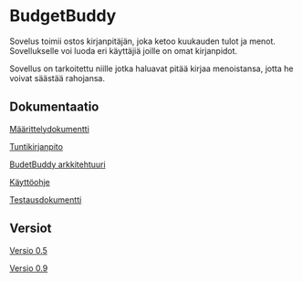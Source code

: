 # BudgetBuddy

Sovelus toimii ostos kirjanpitäjän, joka ketoo kuukauden tulot ja menot. Sovellukselle voi luoda eri käyttäjiä joille on omat kirjanpidot.

Sovellus on tarkoitettu niille jotka haluavat pitää kirjaa menoistansa, jotta he voivat säästää rahojansa.

## Dokumentaatio

[Määrittelydokumentti](https://github.com/MTajakka/ot-harjoitustyo/blob/master/dokumentointi/maarittelydokumentti.md)

[Tuntikirjanpito](https://github.com/MTajakka/ot-harjoitustyo/blob/master/dokumentointi/tuntikirjanpito.md)

[BudetBuddy arkkitehtuuri](https://github.com/MTajakka/ot-harjoitustyo/blob/master/dokumentointi/arkkitehtuuri.md)

[Käyttöohje](https://github.com/MTajakka/ot-harjoitustyo/blob/master/dokumentointi/kayttoohje.md)

[Testausdokumentti](https://github.com/MTajakka/ot-harjoitustyo/blob/master/dokumentointi/testaus.md)

## Versiot
[Versio 0.5](https://github.com/MTajakka/ot-harjoitustyo/releases/tag/viikko6)

[Versio 0.9](https://github.com/MTajakka/ot-harjoitustyo/releases/tag/loppupalautus)
